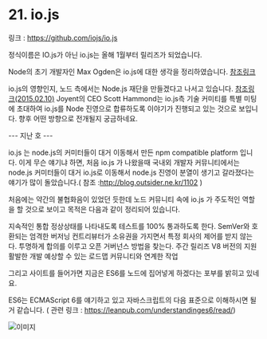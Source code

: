 # 21. io.js

링크 : https://github.com/iojs/io.js

정식이름은 IO.js가 아닌 io.js는 올해 1월부터 릴리즈가 되었습니다.

Node의 초기 개발자인 Max Ogden은 io.js에 대한 생각을 정리하였습니다. [참조링크](https://gist.github.com/maxogden/d96123138522c84cdb25)

io.js의 영향인지, 노드 측에서는 Node.js 재단을 만들겠다고 나서고 있습니다. [참조링크(2015.02.10)](https://www.joyent.com/blog/introducing-the-nodejs-foundation)
Joyent의 CEO Scott Hammond는 io.js측 기술 커미티를 특별 미팅에 초대하여 io.js를 Node 진영으로 합류하도록 이야기가 진행되고 있는 것으로 보입니다.
향후 어떤 방향으로 전개될지 궁금하네요.

--- 지난 호 ---

io.js 는 node.js의 커미터들이 대거 이동해서 만든 npm compatible platform 입니다. 이게 무슨 얘기냐 하면, 처음 io.js 가 나왔을때 국내외 개발자 커뮤니티에서는 node.js 커미터들이 대거 io.js로 이동해서 node.js 진영이 분열이 생기고 갈라졌다는 얘기가 많이 돌았습니다.( 참조 :http://blog.outsider.ne.kr/1102 )

처음에는 약간의 불협화음이 있었던 듯한데 노드 커뮤니티 속에 io.js 가 주도적인 역할을 할 것으로 보이고 목적은 다음과 같이 정리되어 있습니다.

  지속적인 통합
  정상상태를 나타내도록 테스트를 100% 통과하도록 한다.
  SemVer와 호환되는 엄격한 버저닝
  컨트리뷰터가 소유권을 가지면서 특정 회사의 제어를 받지 않는다.
  투명하게 합의를 이루고 오픈 거버넌스 방법을 찾는다.
  주간 릴리즈
  V8 버전의 지원
  활발한 개발
  예상할 수 있는 로드맵
  커뮤니티와 연계한 작업

그리고 사이트를 들어가면 지금은 ES6를 노드에 집어넣게 하겠다는 포부를 밝히고 있네요.

ES6는 ECMAScript 6를 얘기하고 있고 자바스크립트의 다음 표준으로 이해하시면 될 거 같습니다.
( 관련 링크 : https://leanpub.com/understandinges6/read/)

![이미지](../master/img/001-10.png)
